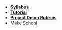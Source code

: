 * **[Syllabus](ReadMe.md)**
* **[Tutorial](https://make.sc/tweet-generator)**
* **[Project Demo Rubrics](https://docs.google.com/document/d/1a8xQX1xAWTZjuXjhPdeQc2-FkEcK5eJpqaAPtfFDqZE/edit?folder=1yzsaKL-ywY-2Gn_IgAKCoTtkWD8Wgx96)**
* [Make School](https://www.makeschool.com)
